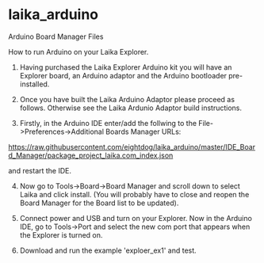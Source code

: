 # laika_arduino
Arduino Board Manager Files

How to run Arduino on your Laika Explorer.

1) Having purchased the Laika Explorer Arduino kit you will have an Explorer board, an Arduino adaptor and the Arduino bootloader pre-installed.

2) Once you have built the Laika Arduino Adaptor please proceed as follows. Otherwise see the Laika Ardunio Adaptor build instructions.

3) Firstly, in the Arduino IDE enter/add the follwing to the File->Preferences->Additional Boards Manager URLs:

https://raw.githubusercontent.com/eightdog/laika_arduino/master/IDE_Board_Manager/package_project_laika.com_index.json

and restart the IDE.

4) Now go to Tools->Board->Board Manager and scroll down to select Laika and click install. (You will probably have to close and reopen the Board Manager for the Board list to be updated).

5) Connect power and USB and turn on your Explorer. Now in the Arduino IDE, go to Tools->Port and select the new com port that appears when the Explorer is turned on.

6) Download and run the example 'exploer_ex1' and test.
